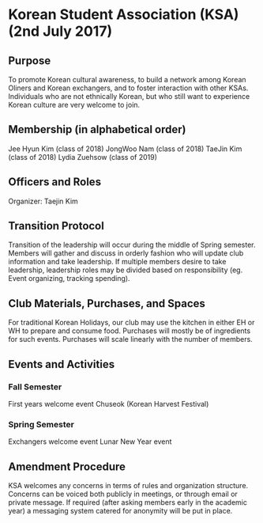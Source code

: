 # Korean Student Association (KSA) (2nd July 2017) 

## Purpose
To promote Korean cultural awareness, to build a network among Korean Oliners and Korean exchangers, and to foster interaction with other KSAs. Individuals who are not ethnically Korean, but who still want to experience Korean culture are very welcome to join.

## Membership (in alphabetical order)
Jee Hyun Kim (class of 2018)
JongWoo Nam (class of 2018)
TaeJin Kim (class of 2018)
Lydia Zuehsow (class of 2019)

## Officers and Roles
Organizer: Taejin Kim

## Transition Protocol
Transition of the leadership will occur during the middle of Spring semester. Members will gather and discuss in orderly fashion who will update club information and take leadership. If multiple members desire to take leadership, leadership roles may be divided based on responsibility (eg. Event organizing, tracking spending).

## Club Materials, Purchases, and Spaces
For traditional Korean Holidays, our club may use the kitchen in either EH or WH to prepare and consume food. Purchases will mostly be of ingredients for such events. Purchases will scale linearly with the number of members.

## Events and Activities
### Fall Semester
First years welcome event
Chuseok (Korean Harvest Festival)
### Spring Semester
Exchangers welcome event
Lunar New Year event

## Amendment Procedure
KSA welcomes any concerns in terms of rules and organization structure. Concerns can be voiced both publicly in meetings, or through email or private message. If required (after asking members early in the academic year) a messaging system catered for anonymity will be put in place.
